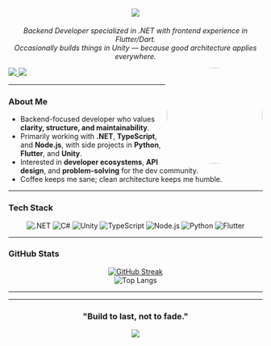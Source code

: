 <h1 align="center">
  <img src="https://capsule-render.vercel.app/api?type=waving&color=0:5A189A,100:9D4EDD&height=220&text=Abdullah%20Al-Bayatͣi&fontSize=55&fontAlignY=40&desc=Backend%20Developer%20%7C%20Coffee%20Maniac%20☕&descAlignY=65&descSize=22&animation=fadeIn" />
</h1>

<p align="center">
  <i>Backend Developer specialized in .NET with frontend experience in Flutter/Dart.</i><br/>
  <i>Occasionally builds things in Unity — because good architecture applies everywhere.</i>
</p>

<img align="right" src="https://avatars.githubusercontent.com/Abdullah-Albayati" style="border-radius: 50%" width="190">

<p>
  <a href="https://www.linkedin.com/in/abdullah-al-bayati-65533a28b/" target="_blank">
    <img src="https://img.shields.io/badge/LinkedIn-5A189A?style=for-the-badge&logo=linkedin&logoColor=white"/>
  </a>
  <a href="https://www.instagram.com/8y.yi" target="_blank">
    <img src="https://img.shields.io/badge/Instagram-9D4EDD?style=for-the-badge&logo=instagram&logoColor=white"/>
  </a>
</p>

---

### About Me

- Backend-focused developer who values **clarity, structure, and maintainability**.  
- Primarily working with **.NET**, **TypeScript**, and **Node.js**, with side projects in **Python**, **Flutter**, and **Unity**.  
- Interested in **developer ecosystems**, **API design**, and **problem-solving** for the dev community.  
- Coffee keeps me sane; clean architecture keeps me humble.

---

### Tech Stack

<div align="center">

![.NET](https://img.shields.io/badge/.NET-5A189A?style=for-the-badge&logo=dotnet&logoColor=white)
![C#](https://img.shields.io/badge/C%23-7B2CBF?style=for-the-badge&logo=c-sharp&logoColor=white)
![Unity](https://img.shields.io/badge/Unity-6A0DAD?style=for-the-badge&logo=unity&logoColor=white)
![TypeScript](https://img.shields.io/badge/TypeScript-8E4AFF?style=for-the-badge&logo=typescript&logoColor=white)
![Node.js](https://img.shields.io/badge/Node.js-6A0DAD?style=for-the-badge&logo=node-dot-js&logoColor=white)
![Python](https://img.shields.io/badge/Python-9D4EDD?style=for-the-badge&logo=python&logoColor=white)
![Flutter](https://img.shields.io/badge/Flutter-7B2CBF?style=for-the-badge&logo=flutter&logoColor=white)

</div>

---

### GitHub Stats

<div align="center">

[![GitHub Streak](https://github-readme-streak-stats.herokuapp.com?user=Abdullah-Albayati&theme=midnight-purple&hide_border=true&date_format=M%20j%5B%2C%20Y%5D)](https://git.io/streak-stats)  
![Top Langs](https://github-readme-stats.vercel.app/api/top-langs/?username=Abdullah-Albayati&layout=compact&theme=midnight-purple&hide_border=true)

</div>

---

<!-- Add your projects here when ready:
### Projects
- [Hisba](https://github.com/Abdullah-Albayati/hisba): Minimal .NET API built with Appwrite and EF Core
- [DevLinkIQ](https://github.com/Abdullah-Albayati/devlinkiq): A developer network for the Iraqi tech community
-->

---

<h3 align="center">
  "Build to last, not to fade."
</h3>

<div align="center">
  <img src="https://capsule-render.vercel.app/api?type=waving&color=0:9D4EDD,100:5A189A&height=100&section=footer" />
</div>
